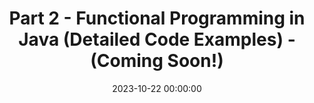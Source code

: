 --- 
title: Part 2 - Functional Programming in Java (Detailed Code Examples) - (Coming Soon!)
categories: [Technology]
date: 2023-10-22 00:00:00
tags: [Coding, FunctionalProgramming, Java]
comments: false
---
